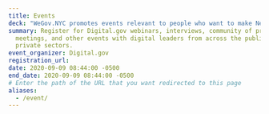 ```yaml
---
title: Events
deck: "WeGov.NYC promotes events relevant to people who want to make New York City the world’s best."
summary: Register for Digital.gov webinars, interviews, community of practice
  meetings, and other events with digital leaders from across the public and
  private sectors.
event_organizer: Digital.gov
registration_url: 
date: 2020-09-09 08:44:00 -0500
end_date: 2020-09-09 08:44:00 -0500
# Enter the path of the URL that you want redirected to this page
aliases:
  - /event/
---
```

